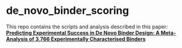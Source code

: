 # de_novo_binder_scoring

This repo contains the scripts and analysis described in this paper:  
[**Predicting Experimental Success in De Novo Binder Design: A Meta-Analysis of 3,766 Experimentally Characterised Binders**]([https://doi.org/10.1101/xxxxxxx](https://www.biorxiv.org/content/10.1101/2025.08.14.670059v1))
